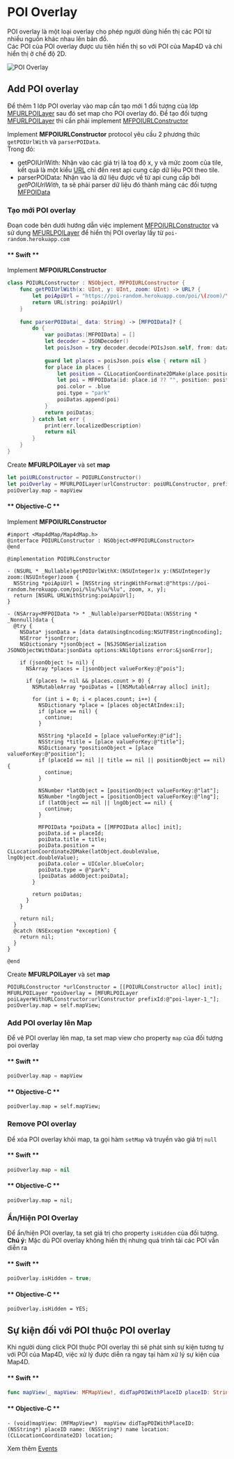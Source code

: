 # POI Overlay

POI overlay là một loại overlay cho phép người dùng hiển thị các POI từ nhiều nguồn khác nhau lên bản đồ.  
Các POI của POI overlay được ưu tiên hiển thị so với POI của Map4D và chỉ hiển thị ở chế độ 2D.

![POI Overlay](../../resources/v1.5/poi-overlay.png)

## Add POI overlay

Để thêm 1 lớp POI overlay vào map cần tạo mới 1 đối tượng của lớp [MFURLPOILayer](/reference/poi-overlay?id=mfurlpoilayer-class) sau đó set map cho POI overlay đó.
Để tạo đối tượng [MFURLPOILayer](/reference/poi-overlay?id=mfurlpoilayer-class) thì cần phải implement [MFPOIURLConstructor](/reference/poi-overlay?id=mfurlpoilayer-class)

Implement **MFPOIURLConstructor** protocol yêu cầu 2 phương thức `getPOIUrlWith` và `parserPOIData`.  
Trong đó:  
- getPOIUrlWith: Nhận vào các giá trị là toạ độ x, y và mức zoom của tile, kết quả là một kiểu [URL](https://developer.apple.com/documentation/foundation/url) chỉ đến rest api cung cấp dữ liệu POI theo tile.
- parserPOIData: Nhận vào là dữ liệu được về từ api cung cấp bởi *getPOIUrlWith*, ta sẽ phải parser dữ liệu đó thành mảng các đối tượng [MFPOIData](/reference/poi-overlay?id=mfpoidata-class)

### Tạo mới POI overlay

Đoạn code bên dưới hướng dẫn việc implement [MFPOIURLConstructor](/reference/poi-overlay?id=mfurlpoilayer-class) và sử dụng [MFURLPOILayer](/reference/poi-overlay?id=mfurlpoilayer-class) để hiển thị POI overlay lấy từ `poi-random.herokuapp.com`

<!-- tabs:start -->
#### ** Swift **
Implement **MFPOIURLConstructor**
```swift
class POIURLConstructor : NSObject, MFPOIURLConstructor {
    func getPOIUrlWith(x: UInt, y: UInt, zoom: UInt) -> URL? {
        let poiApiUrl = "https://poi-random.herokuapp.com/poi/\(zoom)/\(x)/\(y)"
        return URL(string: poiApiUrl)
    }
    
    func parserPOIData(_ data: String) -> [MFPOIData]? {
        do {
            var poiDatas:[MFPOIData] = []
            let decoder = JSONDecoder()
            let poisJson = try decoder.decode(POIsJson.self, from: data.data(using: .utf8)!)
            
            guard let places = poisJson.pois else { return nil }
            for place in places {
                let position = CLLocationCoordinate2DMake(place.position?.lat ?? 0, place.position?.lng ?? 0)
                let poi = MFPOIData(id: place.id ?? "", position: position, title: place.title)
                poi.color = .blue
                poi.type = "park"
                poiDatas.append(poi)
            }
            return poiDatas;
        } catch let err {
            print(err.localizedDescription)
            return nil
        }
    }
}
```

Create **MFURLPOILayer** và set **map**
```swift
let poiURLConstructor = POIURLConstructor()
let poiOverlay = MFURLPOILayer(urlConstructor: poiURLConstructor, prefixId: "poi-overlay")
poiOverlay.map = mapView
```
#### ** Objective-C **
Implement **MFPOIURLConstructor**
```objc
#import <Map4dMap/Map4dMap.h>
@interface POIURLConstructor : NSObject<MFPOIURLConstructor>
@end

@implementation POIURLConstructor

- (NSURL * _Nullable)getPOIUrlWithX:(NSUInteger)x y:(NSUInteger)y zoom:(NSUInteger)zoom {
  NSString *poiApiUrl = [NSString stringWithFormat:@"https://poi-random.herokuapp.com/poi/%lu/%lu/%lu", zoom, x, y];
  return [NSURL URLWithString:poiApiUrl];
}

- (NSArray<MFPOIData *> * _Nullable)parserPOIData:(NSString * _Nonnull)data {
  @try {
    NSData* jsonData = [data dataUsingEncoding:NSUTF8StringEncoding];
    NSError *jsonError;
    NSDictionary *jsonObject = [NSJSONSerialization JSONObjectWithData:jsonData options:kNilOptions error:&jsonError];
    
    if (jsonObject != nil) {
      NSArray *places = [jsonObject valueForKey:@"pois"];

      if (places != nil && places.count > 0) {
        NSMutableArray *poiDatas = [[NSMutableArray alloc] init];
        
        for (int i = 0; i < places.count; i++) {
          NSDictionary *place = [places objectAtIndex:i];
          if (place == nil) {
            continue;
          }
          
          NSString *placeId = [place valueForKey:@"id"];
          NSString *title = [place valueForKey:@"title"];
          NSDictionary *positionObject = [place valueForKey:@"position"];
          if (placeId == nil || title == nil || positionObject == nil) {
            continue;
          }
          
          NSNumber *latObject = [positionObject valueForKey:@"lat"];
          NSNumber *lngObject = [positionObject valueForKey:@"lng"];
          if (latObject == nil || lngObject == nil) {
            continue;
          }
          
          MFPOIData *poiData = [[MFPOIData alloc] init];
          poiData.id = placeId;
          poiData.title = title;
          poiData.position = CLLocationCoordinate2DMake(latObject.doubleValue, lngObject.doubleValue);
          poiData.color = UIColor.blueColor;
          poiData.type = @"park";
          [poiDatas addObject:poiData];
        }
        
        return poiDatas;
      }
    }

    return nil;
  }
  @catch (NSException *exception) {
    return nil;
  }
}

@end
```

Create **MFURLPOILayer** và set **map**
```objc
POIURLConstructor *urlConstructor = [[POIURLConstructor alloc] init];
MFURLPOILayer *poiOverlay = [MFURLPOILayer poiLayerWithURLConstructor:urlConstructor prefixId:@"poi-layer-1_"];
poiOverlay.map = self.mapView;
```
<!-- tabs:end -->

### Add POI overlay lên Map

Để vẽ POI overlay lên map, ta set map view cho property `map` của đối tượng poi overlay

<!-- tabs:start -->
#### ** Swift **
```swift
poiOverlay.map = mapView
```
#### ** Objective-C **
```objc
poiOverlay.map = self.mapView;
```
<!-- tabs:end -->

### Remove POI overlay

Để xóa POI overlay khỏi map, ta gọi hàm `setMap` và truyền vào giá trị `null`

<!-- tabs:start -->
#### ** Swift **
```swift
poiOverlay.map = nil
```
#### ** Objective-C **
```objc
poiOverlay.map = nil;
```
<!-- tabs:end -->

### Ẩn/Hiện POI Overlay

Để ẩn/hiện POI overlay, ta set giá trị cho property `isHidden` của đối tượng.        
**Chú ý:** Mặc dù POI overlay không hiển thị nhưng quá trình tải các POI vẫn diễn ra

<!-- tabs:start -->
#### ** Swift **
```swift
poiOverlay.isHidden = true;
```
#### ** Objective-C **
```objc
poiOverlay.isHidden = YES;
```
<!-- tabs:end -->

## Sự kiện đối với POI thuộc POI overlay

Khi người dùng click POI thuộc POI overlay thì sẽ phát sinh sự kiện tương tự với POI của Map4D, việc xử lý được diễn ra ngay tại hàm xử lý sự kiện của Map4D.

<!-- tabs:start -->
#### ** Swift **
```swift
func mapView(_ mapView: MFMapView!, didTapPOIWithPlaceID placeID: String!, name: String!, location: CLLocationCoordinate2D)
```
#### ** Objective-C **
```objc
- (void)mapView: (MFMapView*)  mapView didTapPOIWithPlaceID: (NSString*) placeID name: (NSString*) name location: (CLLocationCoordinate2D) location;
```
<!-- tabs:end -->

Xem thêm [Events](/guides/map-events)
